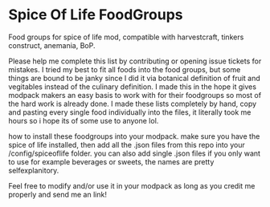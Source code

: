# Spice Of Life FoodGroups
Food groups for spice of life mod, compatible with harvestcraft, tinkers construct, anemania, BoP.

Please help me complete this list by contributing or opening issue tickets for mistakes. I tried my best to fit all foods into the food groups, but some things are bound to be janky since I did it via botanical definition of fruit and vegitables instead of the culinary definition. I made this in the hope it gives modpack makers an easy basis to work with for their foodgroups so most of the hard work is already done. I made these lists completely by hand, copy and pasting every single food individually into the files, it literally took me hours so i hope its of some use to anyone lol.

how to install these foodgroups into your modpack. make sure you have the spice of life installed, then add all the .json files from this repo into your /config/spiceoflife folder. you can also add single .json files if you only want to use for example beverages or sweets, the names are pretty selfexplanitory.

Feel free to modify and/or use it in your modpack as long as you credit me properly and send me an link!
